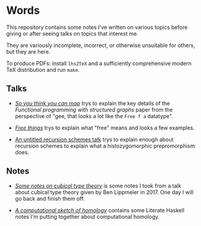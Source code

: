 Words
=====

This repository contains some notes I've written on various topics before
giving or after seeing talks on topics that interest me.

They are variously incomplete, incorrect, or otherwise unsuitable for others,
but they are here.

To produce PDFs: install `lhs2TeX` and a sufficiently comprehensive modern
TeX distribution and run `make`.

Talks
-----

- [*So you think you can map*](structured-graphs/) trys to explain the key
  details of the *Functional programming with structured graphs* paper from
  the perspective of "gee, that looks a lot like the `Free f a` datatype".

- [*Free things*](free-things/) trys to explain what "free" means and looks a
  few examples.

- [An untitled recursion schemes talk](recursion-schemes/) trys to explain
  enough about recursion schemes to explain what a histozygomorphic prepromorphism
  does.

Notes
-----

- [*Some notes on cubical type theory*](cubical-types/) is some notes I took
  from a talk about cubical type theory given by Ben Lippmeier in 2017. One day
  I will go back and finish them off.

- [*A computational sketch of homology*](homology/) contains some Literate
  Haskell notes I'm putting together about computational homology.

